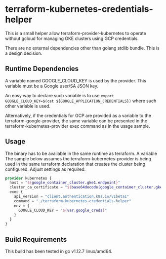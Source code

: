 # terraform-kubernetes-credentials-helper
This is a small helper allow terraform-provider-kubernetes to operate without gcloud for managing GKE clusters using GCP credentials.

There are no external dependencies other than golang stdlib bundle. This is a design decision.

## Runtime Dependencies
A variable named GOOGLE_CLOUD_KEY is used by the provider. This variable must be a Google user/SA JSON key.

An easy way to declare such variable is to use `export GOOGLE_CLOUD_KEY=$(cat ${GOOGLE_APPLICATION_CREDENTIALS})` where such other variable is used.

Alternatively, if the credentials for GCP are provided as a variable to the terraform-google-provider, the same variable can be presented in the terraform-kubernetes-provider exec command as in the usage sample.

## Usage
The binary has to be available in the same runtime as terraform.
A variable
The sample below assumes the terraform-kubernetes-provider is being used in the same terraform declaration that creates the cluster being configured. Adjust settings as required.
```terraform
provider kubernetes {
  host = "${google_container_cluster.gke1.endpoint}"
  cluster_ca_certificate = "${base64decode(google_container_cluster.gke1.master_auth.0.cluster_ca_certificate)}"
  exec {
    api_version = "client.authentication.k8s.io/v1beta1"
    command = "./terraform-kubernetes-credentials-helper"
    env = {
      GOOGLE_CLOUD_KEY = "${var.google_creds}"
    }
  }
}
```
## Build Requirements
This build has been tested in go v1.12.7 linux/amd64.
